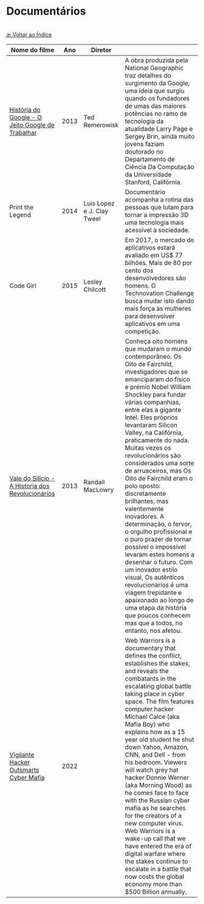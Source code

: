 # Documentários

<br>[🔙 Voltar ao Índice](./README.md)<br>

|Nome do filme| Ano |Diretor||
|---|---|---|---|
|[História do Google - O Jeito Google de Trabalhar](https://www.youtube.com/watch?v=rhxqPi0uGxI&list=PLKz4uEJi93WeR38EuYR2hqJKNiU8-8ITD&index=4)|2013|Ted Remerowisk|A obra produzida pela National Geographic traz detalhes do surgimento da Google, uma ideia que surgiu quando os fundadores de umas das maiores potências no ramo de tecnologia da atualidade Larry Page e Sergey Brin, ainda muito jovens faziam doutorado no Departamento de Ciência Da Computação da Universidade Stanford, Califórnia.|
|Print the Legend|2014| Luis Lopez e J. Clay Tweel|Documentário acompanha a rotina das pessoas que lutam para tornar a impressão 3D uma tecnologia mais acessível à sociedade.|
|Code Girl|2015| Lesley Chilcott|Em 2017, o mercado de aplicativos estará avaliado em US$ 77 bilhões. Mais de 80 por cento dos desenvolvedores são homens. O Technovation Challenge busca mudar isto dando mais força às mulheres para desenvolver aplicativos em uma competição.|
|[Vale do Silício - A Historia dos Revolucionários](https://www.youtube.com/watch?v=OvceOWrmSeI&list=PLKz4uEJi93WeR38EuYR2hqJKNiU8-8ITD&index=2)|2013| Randall MacLowry|Conheça oito homens que mudaram o mundo contemporâneo. Os Oito de Fairchild, investigadores que se emanciparam do físico e prémio Nobel William Shockley para fundar várias companhias, entre elas a gigante Intel. Eles próprios levantaram Silicon Valley, na Califórnia, praticamente do nada. Muitas vezes os revolucionários são considerados uma sorte de arruaceiros, mas Os Oito de Fairchild eram o polo oposto: discretamente brilhantes, mas valentemente inovadores. A determinação, o fervor, o orgulho profissional e o puro prazer de tornar possível o impossível levaram estes homens a desenhar o futuro. Com um inovador estilo visual, Os autênticos revolucionários é uma viagem trepidante e apaixonado ao longo de uma etapa da história que poucos conhecem mas que a todos, no entanto, nos afetou.|
|[Vigilante Hacker Outsmarts Cyber Mafia](https://www.youtube.com/watch?v=Db4MBkX6Rtw)|2022| |Web Warriors is a documentary that defines the conflict, establishes the stakes, and reveals the combatants in the escalating global battle taking place in cyber space. The film features computer hacker Michael Calce (aka Mafia Boy) who explains how as a 15 year old student he shut down Yahoo, Amazon, CNN, and Dell - from his bedroom. Viewers will watch grey hat hacker Donnie Werner (aka Morning Wood) as he comes face to face with the Russian cyber mafia as he searches for the creators of a new computer virus. Web Warriors is a wake-up call that we have entered the era of digital warfare where the stakes continue to escalate in a battle that now costs the global economy more than $500 Billion annually.|
